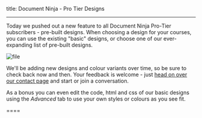 title: Document Ninja - Pro Tier Designs

----

Today we pushed out a new feature to all Document Ninja Pro-Tier subscribers - pre-built designs. When choosing a design for your courses, you can use the existing "basic" designs, or choose one of our ever-expanding list of pre-built designs.

![file](https://www.Coursesuite.ninja/img/8daaed602a5028d615eef8d32305ab08.jpg)

We'll be adding new designs and colour variants over time, so be sure to check back now and then. Your feedback is welcome - just [head on over our contact page](https://www.Coursesuite.ninja/content/contact) and start or join a conversation.

As a bonus you can even edit the code, html and css of our basic designs using the *Advanced* tab to use your own styles or colours as you see fit.

====

